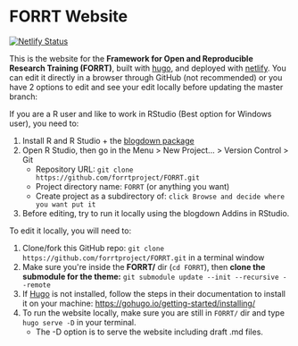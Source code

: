 # FORRT Website
[![Netlify Status](https://api.netlify.com/api/v1/badges/67303e41-faa8-4007-822d-dbcc84e6298f/deploy-status)](https://app.netlify.com/sites/priceless-boyd-4abbaf/deploys)

This is the website for the **Framework for Open and Reproducible Research Training (FORRT)**, built with [hugo](https://gohugo.io/), and deployed with [netlify](https://www.netlify.com/). You can edit it directly in a browser through GitHub (not recommended) or you have 2 options to edit and see your edit locally before updating the master branch:  

If you are a R user and like to work in RStudio (Best option for Windows user), you need to:
1. Install R and R Studio + the [blogdown package](https://bookdown.org/yihui/blogdown/)
2. Open R Studio, then go in the Menu > New Project... > Version Control > Git
    * Repository URL: `git clone https://github.com/forrtproject/FORRT.git`
    * Project directory name: `FORRT` (or anything you want)
    * Create project as a subdirectory of: `click Browse and decide where you want put it`
3. Before editing, try to run it locally using the blogdown Addins in RStudio.


To edit it locally, you will need to:
1. Clone/fork this GitHub repo: `git clone https://github.com/forrtproject/FORRT.git` in a terminal window 
2. Make sure you're inside the **FORRT/** dir (`cd FORRT`), then **clone the submodule for the theme:** `git submodule update --init --recursive --remote`
3. If [Hugo](https://gohugo.io/) is not installed, follow the steps in their documentation to install it on your machine: https://gohugo.io/getting-started/installing/
4. To run the website locally, make sure you are still in `FORRT/` dir and type `hugo serve -D` in your terminal.
   - The -D option is to serve the website including draft .md files.
